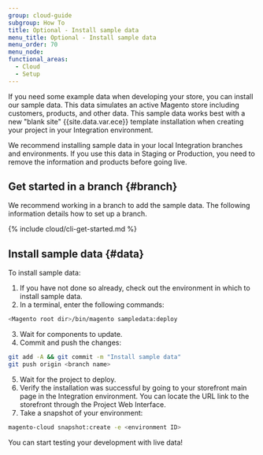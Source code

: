 ```yaml
---
group: cloud-guide
subgroup: How To
title: Optional - Install sample data
menu_title: Optional - Install sample data
menu_order: 70
menu_node:
functional_areas:
  - Cloud
  - Setup
---
```


If you need some example data when developing your store, you can install our sample data. This data simulates an active Magento store including customers, products, and other data. This sample data works best with a new "blank site" {{site.data.var.ece}} template installation when creating your project in your Integration environment.

We recommend installing sample data in your local Integration branches and environments. If you use this data in Staging or Production, you need to remove the information and products before going live.

## Get started in a branch {#branch}

We recommend working in a branch to add the sample data. The following information details how to set up a branch.

{% include cloud/cli-get-started.md %}

## Install sample data {#data}

To install sample data:

1.	If you have not done so already, check out the environment in which to install sample data.
2.	In a terminal, enter the following commands:

```bash
<Magento root dir>/bin/magento sampledata:deploy
```

3.	Wait for components to update.
4.	Commit and push the changes:

```bash
git add -A && git commit -m "Install sample data"
git push origin <branch name>
```

5.	Wait for the project to deploy.
6.	Verify the installation was successful by going to your storefront main page in the Integration environment. You can locate the URL link to the storefront through the Project Web Interface.
7.	Take a snapshot of your environment:
```bash
magento-cloud snapshot:create -e <environment ID>
```

You can start testing your development with live data!
